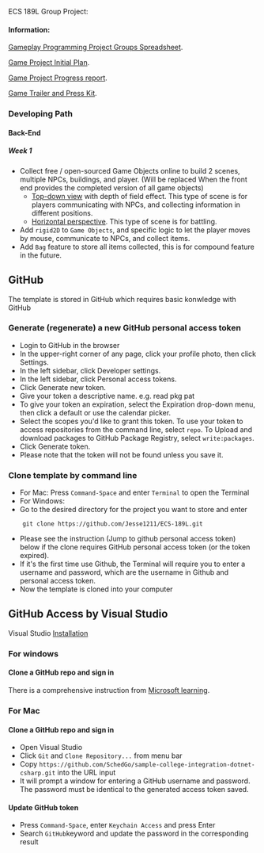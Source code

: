 ECS 189L Group Project:

#### Information:
[Gameplay Programming Project Groups Spreadsheet](https://docs.google.com/spreadsheets/d/1OUz9atsn2HAFm9Wa97dMX5Q5Pg5Whuir-C6jLmuWleM/edit#gid=0).

[Game Project Initial Plan](https://github.com/Jesse1211/ECS-189L/blob/main/InitPlan.md).

[Game Project Progress report](https://github.com/Jesse1211/ECS-189L/blob/main/ProgressReport.md).

[Game Trailer and Press Kit](https://docs.google.com/document/d/1eE_IGRv6Os1QEapPc-oXWKw6kwcKxbdPbvuBu-scxC8/edit).

### Developing Path

#### Back-End
##### Week 1
- Collect free / open-sourced Game Objects online to build 2 scenes, multiple NPCs, buildings, and player. (Will be replaced When the front end provides the completed version of all game objects)
  - [Top-down view](https://vdn3.vzuu.com/SD/e6773dbc-f9d9-11eb-81ca-c6c6b6fa243a.mp4?disable_local_cache=1&bu=078babd7&c=avc.0.0&f=mp4&expiration=1684037308&auth_key=1684037308-0-0-4b8205bcf09f94005e0abb6da16a271a&v=tx&pu=078babd7) with depth of field effect. This type of scene is for players communicating with NPCs, and collecting information in different positions.
  - [Horizontal perspective](https://vdn3.vzuu.com/SD/e649fa50-f9d9-11eb-a862-6232dfc38d78.mp4?disable_local_cache=1&bu=078babd7&c=avc.0.0&f=mp4&expiration=1684036627&auth_key=1684036627-0-0-bc9ef534a56b43eeb358c47d601e48a3&v=tx&pu=078babd7). This type of scene is for battling. 
- Add ```rigid2D``` to ```Game Objects```, and specific logic to let the player moves by mouse, communicate to NPCs, and collect items. 
- Add ```Bag``` feature to store all items collected, this is for compound feature in the future. 

## GitHub

The template is stored in GitHub which requires basic konwledge with GitHub

### Generate (regenerate) a new GitHub personal access token

- Login to GitHub in the browser
- In the upper-right corner of any page, click your profile photo, then click Settings.
- In the left sidebar, click Developer settings.
- In the left sidebar, click Personal access tokens.
- Click Generate new token.
- Give your token a descriptive name. e.g. read pkg pat
- To give your token an expiration, select the Expiration drop-down menu, then click a default or use the calendar picker.
- Select the scopes you'd like to grant this token. To use your token to access repositories from the command line, select `repo`. To Upload and download packages to GitHub Package Registry, select ``write:packages``. 
- Click Generate token.
- Please note that the token will not be found unless you save it. 

### Clone template by command line

- For Mac: Press `Command-Space` and enter `Terminal` to open the Terminal
- For Windows: 
- Go to the desired directory for the project you want to store and enter
```
    git clone https://github.com/Jesse1211/ECS-189L.git
```
- Please see the instruction (Jump to github personal access token) below if the clone requires GitHub personal access token (or the token expired).
- If it's the first time use Github, the Terminal will require you to enter a username and password, which are the username in Github and personal access token. 
- Now the template is cloned into your computer

## GitHub Access by Visual Studio

Visual Studio [Installation](https://visualstudio.microsoft.com/downloads/)

### For windows
#### Clone a GitHub repo and sign in
There is a comprehensive instruction from [Microsoft learning](
https://learn.microsoft.com/en-us/visualstudio/version-control/git-clone-repository?view=vs-2022).

### For Mac
#### Clone a GitHub repo and sign in
- Open Visual Studio
- Click ``Git`` and ``Clone Repository...`` from menu bar
- Copy `https://github.com/SchedGo/sample-college-integration-dotnet-csharp.git` into the URL input
- It will prompt a window for entering a GitHub username and password. The password must be identical to the generated access token saved. 

#### Update GitHub token
- Press ``Command-Space``, enter ``Keychain Access`` and press Enter
- Search ``GitHub``keyword and update the password in the corresponding result

